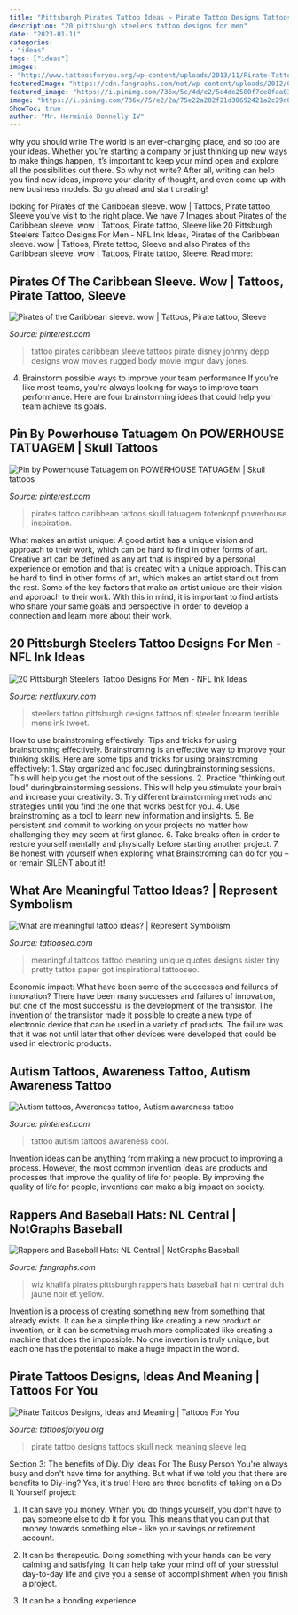 ```yaml
---
title: "Pittsburgh Pirates Tattoo Ideas ~ Pirate Tattoo Designs Tattoos Skull Neck Meaning Sleeve Leg"
description: "20 pittsburgh steelers tattoo designs for men"
date: "2023-01-11"
categories:
- "ideas"
tags: ["ideas"]
images:
- "http://www.tattoosforyou.org/wp-content/uploads/2013/11/Pirate-Tattoo-Designs.jpg"
featuredImage: "https://cdn.fangraphs.com/not/wp-content/uploads/2012/01/2011-wiz-khalifa-x-pittsburgh-pirates-new-era-hat.png"
featured_image: "https://i.pinimg.com/736x/5c/4d/e2/5c4de2580f7ce8faa0339fac13cc7377--rugged-style-pirates-of-the-caribbean.jpg"
image: "https://i.pinimg.com/736x/75/e2/2a/75e22a202f21d30692421a2c29d0a85e--ideas.jpg"
ShowToc: true
author: "Mr. Herminio Donnelly IV"
---
```



why you should write
The world is an ever-changing place, and so too are your ideas. Whether you’re starting a company or just thinking up new ways to make things happen, it’s important to keep your mind open and explore all the possibilities out there. So why not write? After all, writing can help you find new ideas, improve your clarity of thought, and even come up with new business models. So go ahead and start creating!

	

		
looking for Pirates of the Caribbean sleeve. wow | Tattoos, Pirate tattoo, Sleeve you've visit to the right place. We have 7 Images about Pirates of the Caribbean sleeve. wow | Tattoos, Pirate tattoo, Sleeve like 20 Pittsburgh Steelers Tattoo Designs For Men - NFL Ink Ideas, Pirates of the Caribbean sleeve. wow | Tattoos, Pirate tattoo, Sleeve and also Pirates of the Caribbean sleeve. wow | Tattoos, Pirate tattoo, Sleeve. Read more:
		
    
## Pirates Of The Caribbean Sleeve. Wow | Tattoos, Pirate Tattoo, Sleeve

<img loading=lazy src="https://i.pinimg.com/736x/5c/4d/e2/5c4de2580f7ce8faa0339fac13cc7377--rugged-style-pirates-of-the-caribbean.jpg" onerror="this.onerror=null;this.src='https://tse3.mm.bing.net/th?id=OIP.TTTHe3stC4PYfAvjF7CzHQHaIF&amp;pid=15.1';" alt="Pirates of the Caribbean sleeve. wow | Tattoos, Pirate tattoo, Sleeve">

_Source: pinterest.com_

>tattoo pirates caribbean sleeve tattoos pirate disney johnny depp designs wow movies rugged body movie imgur davy jones. 

	

4. Brainstorm possible ways to improve your team performance
If you're like most teams, you're always looking for ways to improve team performance. Here are four brainstorming ideas that could help your team achieve its goals.

    
## Pin By Powerhouse Tatuagem On POWERHOUSE TATUAGEM | Skull Tattoos

<img loading=lazy src="https://i.pinimg.com/736x/e2/d6/85/e2d685141fe70b948470232d7746486b--pirates-of-the-caribbean-skull-tattoos.jpg" onerror="this.onerror=null;this.src='https://tse4.mm.bing.net/th?id=OIP.FyAlqVPQTF1emDS6j5EtmQHaJ4&amp;pid=15.1';" alt="Pin by Powerhouse Tatuagem on POWERHOUSE TATUAGEM | Skull tattoos">

_Source: pinterest.com_

>pirates tattoo caribbean tattoos skull tatuagem totenkopf powerhouse inspiration. 

	

What makes an artist unique: A good artist has a unique vision and approach to their work, which can be hard to find in other forms of art.
Creative art can be defined as any art that is inspired by a personal experience or emotion and that is created with a unique approach. This can be hard to find in other forms of art, which makes an artist stand out from the rest. Some of the key factors that make an artist unique are their vision and approach to their work. With this in mind, it is important to find artists who share your same goals and perspective in order to develop a connection and learn more about their work.

    
## 20 Pittsburgh Steelers Tattoo Designs For Men - NFL Ink Ideas

<img loading=lazy src="http://nextluxury.com/wp-content/uploads/the-terrible-towl-pittsburgh-steelers-mens-forearm-tattoo.jpg" onerror="this.onerror=null;this.src='https://tse1.mm.bing.net/th?id=OIP.NgFq-4J9ly005bB9NjXpvwHaHa&amp;pid=15.1';" alt="20 Pittsburgh Steelers Tattoo Designs For Men - NFL Ink Ideas">

_Source: nextluxury.com_

>steelers tattoo pittsburgh designs tattoos nfl steeler forearm terrible mens ink tweet. 

	

How to use brainstroming effectively: Tips and tricks for using brainstroming effectively.
Brainstroming is an effective way to improve your thinking skills. Here are some tips and tricks for using brainstroming effectively: 1. Stay organized and focused duringbrainstorming sessions. This will help you get the most out of the sessions. 2. Practice “thinking out loud” duringbrainstorming sessions. This will help you stimulate your brain and increase your creativity. 3. Try different brainstorming methods and strategies until you find the one that works best for you. 4. Use brainstroming as a tool to learn new information and insights. 5. Be persistent and commit to working on your projects no matter how challenging they may seem at first glance. 6. Take breaks often in order to restore yourself mentally and physically before starting another project. 7. Be honest with yourself when exploring what Brainstroming can do for you – or remain SILENT about it!

    
## What Are Meaningful Tattoo Ideas? | Represent Symbolism

<img loading=lazy src="https://www.tattooseo.com/wp-content/uploads/2017/09/meaningful-tattoos-11.jpg" onerror="this.onerror=null;this.src='https://tse2.mm.bing.net/th?id=OIP.EkD3fjqH-Liigwe2aqcV7gHaNK&amp;pid=15.1';" alt="What are meaningful tattoo ideas? | Represent Symbolism">

_Source: tattooseo.com_

>meaningful tattoos tattoo meaning unique quotes designs sister tiny pretty tattos paper got inspirational tattooseo. 

	

Economic impact: What have been some of the successes and failures of innovation?
There have been many successes and failures of innovation, but one of the most successful is the development of the transistor. The invention of the transistor made it possible to create a new type of electronic device that can be used in a variety of products. The failure was that it was not until later that other devices were developed that could be used in electronic products.

    
## Autism Tattoos, Awareness Tattoo, Autism Awareness Tattoo

<img loading=lazy src="https://i.pinimg.com/736x/75/e2/2a/75e22a202f21d30692421a2c29d0a85e--ideas.jpg" onerror="this.onerror=null;this.src='https://tse1.mm.bing.net/th?id=OIP.R_iQ7_jq0-8yToeer8JNTAHaJ4&amp;pid=15.1';" alt="Autism tattoos, Awareness tattoo, Autism awareness tattoo">

_Source: pinterest.com_

>tattoo autism tattoos awareness cool. 

	

Invention ideas can be anything from making a new product to improving a process. However, the most common invention ideas are products and processes that improve the quality of life for people. By improving the quality of life for people, inventions can make a big impact on society.

    
## Rappers And Baseball Hats: NL Central | NotGraphs Baseball

<img loading=lazy src="https://cdn.fangraphs.com/not/wp-content/uploads/2012/01/2011-wiz-khalifa-x-pittsburgh-pirates-new-era-hat.png" onerror="this.onerror=null;this.src='https://tse4.mm.bing.net/th?id=OIP.lPfeTS289CLHrXCpS63DfQAAAA&amp;pid=15.1';" alt="Rappers and Baseball Hats: NL Central | NotGraphs Baseball">

_Source: fangraphs.com_

>wiz khalifa pirates pittsburgh rappers hats baseball hat nl central duh jaune noir et yellow. 

	

Invention is a process of creating something new from something that already exists. It can be a simple thing like creating a new product or invention, or it can be something much more complicated like creating a machine that does the impossible. No one invention is truly unique, but each one has the potential to make a huge impact in the world.

    
## Pirate Tattoos Designs, Ideas And Meaning | Tattoos For You

<img loading=lazy src="http://www.tattoosforyou.org/wp-content/uploads/2013/11/Pirate-Tattoo-Designs.jpg" onerror="this.onerror=null;this.src='https://tse4.mm.bing.net/th?id=OIP.sVawr2EKFr1uuKQmFezjQAHaJ3&amp;pid=15.1';" alt="Pirate Tattoos Designs, Ideas and Meaning | Tattoos For You">

_Source: tattoosforyou.org_

>pirate tattoo designs tattoos skull neck meaning sleeve leg. 

	

Section 3: The benefits of Diy.
Diy Ideas For The Busy Person
You're always busy and don't have time for anything. But what if we told you that there are benefits to Diy-ing? Yes, it's true! Here are three benefits of taking on a Do It Yourself project:

1. It can save you money. When you do things yourself, you don't have to pay someone else to do it for you. This means that you can put that money towards something else - like your savings or retirement account.

2. It can be therapeutic. Doing something with your hands can be very calming and satisfying. It can help take your mind off of your stressful day-to-day life and give you a sense of accomplishment when you finish a project.

3. It can be a bonding experience.


